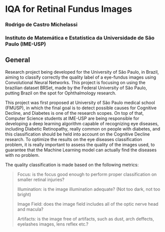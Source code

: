 # IQA for Retinal Fundus Images

### Rodrigo de Castro Michelassi
### Instituto de Matemática e Estatística da Universidade de São Paulo (IME-USP)

## General

<p>Research project being developed for the University of São Paulo, in Brazil, aiming to classify correctly the quality label of a eye-fundus images using Convolutional Neural Networks. This project is focusing on using the brazilian dataset BRSet, made by the Federal University of São Paulo, putting Brazil on the spot for Ophthalmology research.</p>

<p>This project was first proposed at University of São Paulo medical school (FMUSP), in which the final goal is to detect possible causes for Cognitive Decline, and Diabetes is one of the research scopes. On top of that, Computer Science students at IME-USP are being responsible for developing a deep learning algorithm capable of recognizing eye diseases, including Diabetic Retinopathy, really common on people with diabetes, and this classification should be held into account on the Cognitive Decline research. To optimize the results on the eye diseases classification problem, it is really important to assess the quality of the images used, to guarantee that the Machine Learning model can actually find the diseases with no problem.</p>

<p>The quality classification is made based on the following metrics:</p>

> Focus: is the focus good enough to perform proper classification on smaller retinal injuries?
>
> Illumination: is the image illumination adequate? (Not too dark, not too bright)
>
> Image Field: does the image field includes all of the optic nerve head and macula?
>
> Artifacts: is the image free of artifacts, such as dust, arch deffects, eyelashes images, lens reflex etc.?
